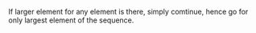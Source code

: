 If larger element for any element is there, simply comtinue, hence go for only largest element of the sequence.
